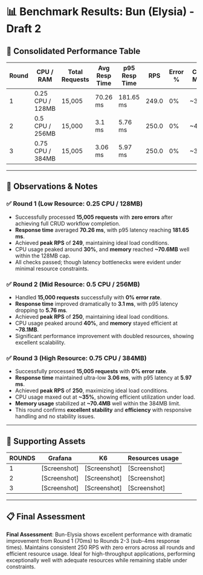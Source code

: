 # 📊 Benchmark Results: Bun (Elysia) - Draft 2

## 🧪 Consolidated Performance Table

| Round | CPU / RAM        | Total Requests | Avg Resp Time | p95 Resp Time | RPS   | Error % | CPU Max | Mem Max |
| ----- | ---------------- | -------------- | ------------- | ------------- | ----- | ------- | ------- | ------- |
| 1     | 0.25 CPU / 128MB | 15,005         | 70.26 ms      | 181.65 ms     | 249.0 | 0%      | ~30%    | ~70.6MB |
| 2     | 0.5 CPU / 256MB  | 15,000         | 3.1 ms        | 5.76 ms       | 250.0 | 0%      | ~40%    | ~78.1MB |
| 3     | 0.75 CPU / 384MB | 15,005         | 3.06 ms       | 5.97 ms       | 250.0 | 0%      | ~35%    | ~70.4MB |

---

## 🧠 Observations & Notes

### ✅ Round 1 (Low Resource: 0.25 CPU / 128MB)

- Successfully processed **15,005 requests** with **zero errors** after achieving full CRUD workflow completion.
- **Response time** averaged **70.26 ms**, with p95 latency reaching **181.65 ms**.
- Achieved **peak RPS** of **249**, maintaining ideal load conditions.
- CPU usage peaked around **30%**, and **memory** reached **~70.6MB** well within the 128MB cap.
- All checks passed; though latency bottlenecks were evident under minimal resource constraints.

### ✅ Round 2 (Mid Resource: 0.5 CPU / 256MB)

- Handled **15,000 requests** successfully with **0% error rate**.
- **Response time** improved dramatically to **3.1 ms**, with p95 latency dropping to **5.76 ms**.
- Achieved **peak RPS** of **250**, maintaining ideal load conditions.
- CPU usage peaked around **40%**, and **memory** stayed efficient at **~78.1MB**.
- Significant performance improvement with doubled resources, showing excellent scalability.

### ✅ Round 3 (High Resource: 0.75 CPU / 384MB)

- Successfully processed **15,005 requests** with **0% error rate**.
- **Response time** maintained ultra-low **3.06 ms**, with p95 latency at **5.97 ms**.
- Achieved **peak RPS** of **250**, maximizing ideal load conditions.
- CPU usage maxed out at **~35%**, showing efficient utilization under load.
- **Memory usage** stabilized at **~70.4MB** well within the 384MB limit.
- This round confirms **excellent stability** and **efficiency** with responsive handling and no stability issues.

---

## 🔧 Supporting Assets

| ROUNDS | Grafana      | K6           | Resources usage |
| ------ | ------------ | ------------ | --------------- |
| 1      | [Screenshot] | [Screenshot] | [Screenshot]    |
| 2      | [Screenshot] | [Screenshot] | [Screenshot]    |
| 3      | [Screenshot] | [Screenshot] | [Screenshot]    |

---

## 📋 Final Assessment

**Final Assessment**: Bun-Elysia shows excellent performance with dramatic improvement from Round 1 (70ms) to Rounds 2-3 (sub-4ms response times). Maintains consistent 250 RPS with zero errors across all rounds and efficient resource usage. Ideal for high-throughput applications, performing exceptionally well with adequate resources while remaining stable under constraints.
